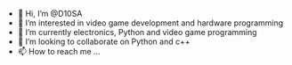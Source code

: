 - 👋 Hi, I’m @D10SA
- 👀 I’m interested in video game development and hardware programming
- 🌱 I’m currently electronics, Python and video game programming
- 💞️ I’m looking to collaborate on Python and c++
- 📫 How to reach me ...

<!---
D10SA/D10SA is a ✨ special ✨ repository because its `README.md` (this file) appears on your GitHub profile.
You can click the Preview link to take a look at your changes.
--->
